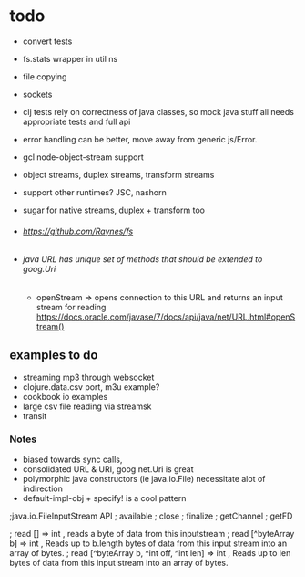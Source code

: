 # todo
  * convert tests
   * fs.stats wrapper in util ns
  * file copying
  * sockets
  * clj tests rely on correctness of java classes, so mock java
     stuff all needs appropriate tests and full api
  * error handling can be better, move away from generic js/Error.
  * gcl node-object-stream support
  * object streams, duplex streams, transform streams
  * support other runtimes? JSC, nashorn
  * sugar for native streams, duplex + transform too
  * ###### https://github.com/Raynes/fs

  * ###### java URL has unique set of methods that should be extended to goog.Uri
    * openStream => opens connection to this URL and returns an input stream for reading
      https://docs.oracle.com/javase/7/docs/api/java/net/URL.html#openStream()


## examples to do
* streaming mp3 through websocket
* clojure.data.csv port, m3u example?
* cookbook io examples
* large csv file reading via streamsk
* transit




### Notes
  * biased towards sync calls,
  * consolidated URL & URI, goog.net.Uri is great
  * polymorphic java constructors (ie java.io.File)
    necessitate alot of indirection
  * default-impl-obj + specify! is a cool pattern



;java.io.FileInputStream API
; available
; close
; finalize
; getChannel
; getFD

; read [] => int , reads a byte of data from this inputstream
; read [^byteArray b] => int ,  Reads up to b.length bytes of data from this input stream into an array of bytes.
; read [^byteArray b, ^int off, ^int len] => int ,   Reads up to len bytes of data from this input stream into an array of bytes.
